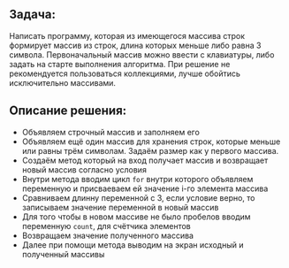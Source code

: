 ## Задача:

Написать программу, которая из имеющегося массива строк формирует массив из строк, длина которых меньше либо равна 3 символа. Первоначальный массив можно ввести с клавиатуры, либо задать на старте выполнения алгоритма. При решение не рекомендуется пользоваться коллекциями, лучше обойтись исключительно массивами.

## Описание решения:
* Объявляем строчный массив и заполняем его
* Объявляем ещё один массив для хранения строк, которые меньше или равны трём символам. Задаём размер как у первого массива.
* Создаём метод который на вход получает массив и возвращает новый массив согласно условия
* Внутри метода вводим цикл `for` внутри которого объявляем переменную и присваеваем ей значение i-го элемента массива
* Сравниваем длинну переменной с 3, если условие верно, то записываем значение переменной в новый массив
* Для того чтобы в новом массиве не было пробелов вводим переменную `count`, для счётчика элементов
* Возвращаем значение полученного массива 
* Далее при помощи метода выводим на экран исходный и полученный массивы
